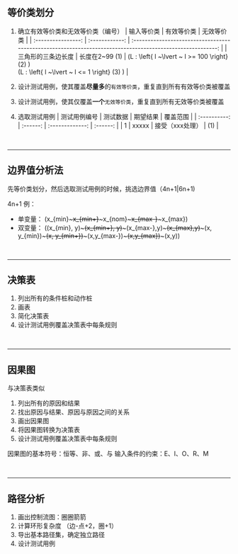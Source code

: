 <!-- @import "../.mytool/_pre.css" -->


## 等价类划分

1. 确立有效等价类和无效等价类（编号）
    |     输入等价类     |   有效等价类   |                                                 无效等价类                                                 |
    | :----------------: | :------------: | :--------------------------------------------------------------------------------------------------------: |
    | 三角形的三条边长度 | 长度在2~99 (1) | \(L : \left\{ l  ~\lvert ~ l >= 100 \right\} (2) \) <br> \(L : \left\{ l  ~\lvert ~ l <= 1 \right\} (3) \) |

2. 设计测试用例，使其覆盖**尽量多**的`有效等价类`，重复直到所有有效等价类被覆盖
3. 设计测试用例，使其仅覆盖**一个**`无效等价类`，重复直到所有无效等价类被覆盖
4. 选取测试用例
   | 测试用例编号 | 测试数据 |    期望结果     | 覆盖范围 |
   | :----------: | :------: | :-------------: | :------: |
   |      1       |  xxxxx   | 接受（xxx处理） |   (1)    |

<br><hr>


## 边界值分析法

先等价类划分，然后选取测试用例的时候，挑选边界值（4n+1|6n+1)

4n+1 例：
- 单变量：
  \(x_{min}~~~x_{min+}~~~x_{nom}~~~x_{max-}~~~x_{max}\)
- 双变量：
  \((x_{min}, y)~~~(x_{min+}, y)~~~(x_{max-},y)~~~(x_{max},y)~~~(x, y_{min})~~~(x, y_{min+})~~~(x,y_{max-})~~~(x,y_{max})~~~(x,y)\)


<br><hr>

## 决策表

1. 列出所有的条件桩和动作桩
2. 画表
3. 简化决策表
4. 设计测试用例覆盖决策表中每条规则

<br><hr>

## 因果图

与决策表类似

1. 列出所有的原因和结果
2. 找出原因与结果、原因与原因之间的关系
3. 画出因果图
4. 将因果图转换为决策表
5. 设计测试用例覆盖决策表中每条规则

因果图的基本符号：恒等、非、或、与
输入条件的约束：E、I、O、R、M

<br><hr>

## 路径分析

1. 画出控制流图：圈圈箭箭
2. 计算环形复杂度 （边-点+2，圈+1）
3. 导出基本路径集，确定独立路径
4. 设计测试用例
